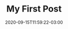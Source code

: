---
title: "My First Post"
date: 2020-09-15T11:59:22-03:00
Description: ""
Tags: []
Categories: []
DisableComments: false
---